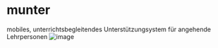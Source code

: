 # munter
mobiles, unterrichtsbegleitendes Unterstützungsystem für angehende Lehrpersonen
![image](https://user-images.githubusercontent.com/35698045/112750624-e51ccb00-8fc9-11eb-87ca-22ce3a290403.png)
